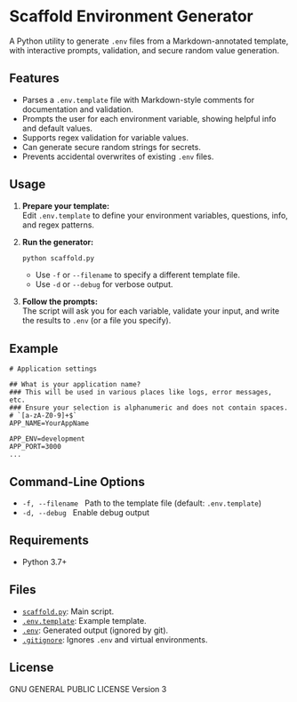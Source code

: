 # Scaffold Environment Generator

A Python utility to generate `.env` files from a Markdown-annotated template, with interactive prompts, validation, and secure random value generation.

## Features

- Parses a `.env.template` file with Markdown-style comments for documentation and validation.
- Prompts the user for each environment variable, showing helpful info and default values.
- Supports regex validation for variable values.
- Can generate secure random strings for secrets.
- Prevents accidental overwrites of existing `.env` files.

## Usage

1. **Prepare your template:**  
   Edit `.env.template` to define your environment variables, questions, info, and regex patterns.

2. **Run the generator:**
   ```sh
   python scaffold.py
   ```
   - Use `-f` or `--filename` to specify a different template file.
   - Use `-d` or `--debug` for verbose output.

3. **Follow the prompts:**  
   The script will ask you for each variable, validate your input, and write the results to `.env` (or a file you specify).

## Example

```
# Application settings

## What is your application name?
### This will be used in various places like logs, error messages, etc.
### Ensure your selection is alphanumeric and does not contain spaces.
# `[a-zA-Z0-9]+$`
APP_NAME=YourAppName

APP_ENV=development
APP_PORT=3000
...
```

## Command-Line Options

- `-f, --filename` &nbsp; Path to the template file (default: `.env.template`)
- `-d, --debug` &nbsp; Enable debug output

## Requirements

- Python 3.7+

## Files

- [`scaffold.py`](scaffold.py): Main script.
- [`.env.template`](.env.template): Example template.
- [`.env`](.env): Generated output (ignored by git).
- [`.gitignore`](.gitignore): Ignores `.env` and virtual environments.

## License

GNU GENERAL PUBLIC LICENSE Version 3